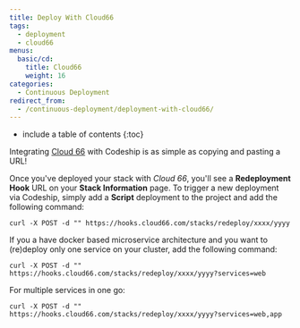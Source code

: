 ```yaml
---
title: Deploy With Cloud66
tags:
  - deployment
  - cloud66
menus:
  basic/cd:
    title: Cloud66
    weight: 16
categories:
  - Continuous Deployment       
redirect_from:
  - /continuous-deployment/deployment-with-cloud66/
---
```


* include a table of contents
{:toc}

Integrating [Cloud 66](http://www.cloud66.com/) with Codeship is as simple as copying and pasting a URL!

Once you've deployed your stack with _Cloud 66_, you'll see a **Redeployment Hook** URL on your **Stack Information** page. To trigger a new deployment via Codeship, simply add a **Script** deployment to the project and add the following command:

```shell
curl -X POST -d "" https://hooks.cloud66.com/stacks/redeploy/xxxx/yyyy
```

If you a have docker based microservice architecture and you want to (re)deploy only one service on your cluster, add the following command:

```shell
curl -X POST -d "" https://hooks.cloud66.com/stacks/redeploy/xxxx/yyyy?services=web
```

For multiple services in one go:

```shell
curl -X POST -d "" https://hooks.cloud66.com/stacks/redeploy/xxxx/yyyy?services=web,app
```
